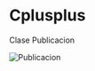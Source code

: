 # Cplusplus
Clase Publicacion

![Publicacion](https://user-images.githubusercontent.com/20383126/133191903-e97509b1-94ae-4c76-93e6-9fee7e4cae40.jpeg)
